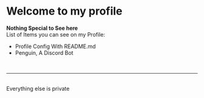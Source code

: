 # Welcome to my profile
**Nothing Special to See here** <br>
List of Items you can see on my Profile:
<ul>
  <li>Profile Config With README.md</li>
  <li>Penguin, A Discord Bot</li>
  </ul>
 <br>
<hr>
<br>
Everything else is private
